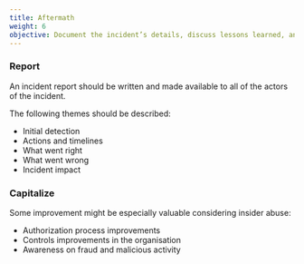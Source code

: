 ```yaml
---
title: Aftermath
weight: 6
objective: Document the incident’s details, discuss lessons learned, and adjust plans and defences.
---
```

### Report

An incident report should be written and made available to all of the actors of the incident.

The following themes should be described:

- Initial detection
- Actions and timelines
- What went right
- What went wrong
- Incident impact

### Capitalize

Some improvement might be especially valuable considering insider abuse:

- Authorization process improvements
- Controls improvements in the organisation
- Awareness on fraud and malicious activity
